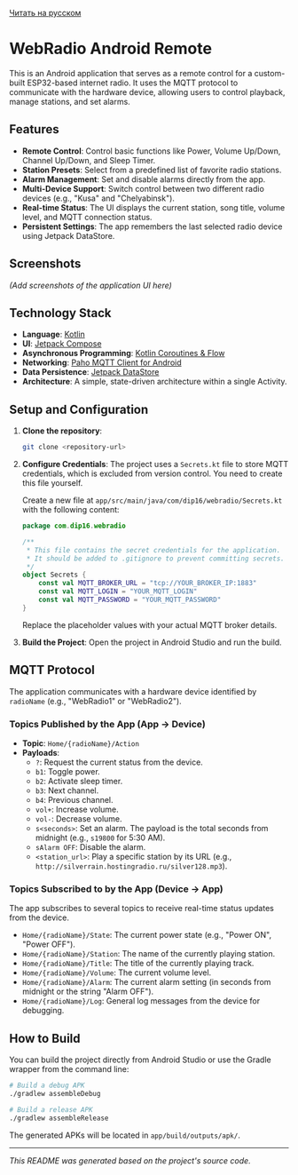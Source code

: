 [Читать на русском](README.ru.md)

# WebRadio Android Remote

This is an Android application that serves as a remote control for a custom-built ESP32-based internet radio. It uses the MQTT protocol to communicate with the hardware device, allowing users to control playback, manage stations, and set alarms.

## Features

- **Remote Control**: Control basic functions like Power, Volume Up/Down, Channel Up/Down, and Sleep Timer.
- **Station Presets**: Select from a predefined list of favorite radio stations.
- **Alarm Management**: Set and disable alarms directly from the app.
- **Multi-Device Support**: Switch control between two different radio devices (e.g., "Kusa" and "Chelyabinsk").
- **Real-time Status**: The UI displays the current station, song title, volume level, and MQTT connection status.
- **Persistent Settings**: The app remembers the last selected radio device using Jetpack DataStore.

## Screenshots

_(Add screenshots of the application UI here)_

## Technology Stack

- **Language**: [Kotlin](https://kotlinlang.org/)
- **UI**: [Jetpack Compose](https://developer.android.com/jetpack/compose)
- **Asynchronous Programming**: [Kotlin Coroutines & Flow](https://developer.android.com/kotlin/coroutines)
- **Networking**: [Paho MQTT Client for Android](https://www.eclipse.org/paho/index.php?page=clients/android/index.php)
- **Data Persistence**: [Jetpack DataStore](https://developer.android.com/topic/libraries/architecture/datastore)
- **Architecture**: A simple, state-driven architecture within a single Activity.

## Setup and Configuration

1.  **Clone the repository**:

    ```bash
    git clone <repository-url>
    ```

2.  **Configure Credentials**:
    The project uses a `Secrets.kt` file to store MQTT credentials, which is excluded from version control. You need to create this file yourself.

    Create a new file at `app/src/main/java/com/dip16/webradio/Secrets.kt` with the following content:

    ```kotlin
    package com.dip16.webradio

    /**
     * This file contains the secret credentials for the application.
     * It should be added to .gitignore to prevent committing secrets.
     */
    object Secrets {
        const val MQTT_BROKER_URL = "tcp://YOUR_BROKER_IP:1883"
        const val MQTT_LOGIN = "YOUR_MQTT_LOGIN"
        const val MQTT_PASSWORD = "YOUR_MQTT_PASSWORD"
    }
    ```

    Replace the placeholder values with your actual MQTT broker details.

3.  **Build the Project**:
    Open the project in Android Studio and run the build.

## MQTT Protocol

The application communicates with a hardware device identified by `radioName` (e.g., "WebRadio1" or "WebRadio2").

### Topics Published by the App (App -> Device)

- **Topic**: `Home/{radioName}/Action`
- **Payloads**:
  - `?`: Request the current status from the device.
  - `b1`: Toggle power.
  - `b2`: Activate sleep timer.
  - `b3`: Next channel.
  - `b4`: Previous channel.
  - `vol+`: Increase volume.
  - `vol-`: Decrease volume.
  - `s<seconds>`: Set an alarm. The payload is the total seconds from midnight (e.g., `s19800` for 5:30 AM).
  - `sAlarm OFF`: Disable the alarm.
  - `<station_url>`: Play a specific station by its URL (e.g., `http://silverrain.hostingradio.ru/silver128.mp3`).

### Topics Subscribed to by the App (Device -> App)

The app subscribes to several topics to receive real-time status updates from the device.

- `Home/{radioName}/State`: The current power state (e.g., "Power ON", "Power OFF").
- `Home/{radioName}/Station`: The name of the currently playing station.
- `Home/{radioName}/Title`: The title of the currently playing track.
- `Home/{radioName}/Volume`: The current volume level.
- `Home/{radioName}/Alarm`: The current alarm setting (in seconds from midnight or the string "Alarm OFF").
- `Home/{radioName}/Log`: General log messages from the device for debugging.

## How to Build

You can build the project directly from Android Studio or use the Gradle wrapper from the command line:

```bash
# Build a debug APK
./gradlew assembleDebug

# Build a release APK
./gradlew assembleRelease
```

The generated APKs will be located in `app/build/outputs/apk/`.

---

_This README was generated based on the project's source code._
